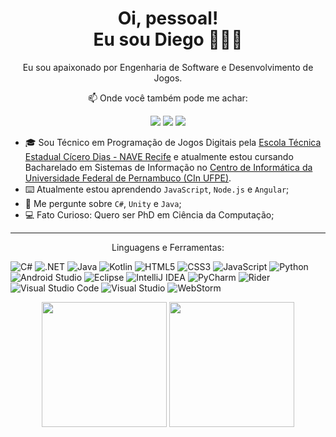 <h1 align='center'>
Oi, pessoal!</br>Eu sou Diego 👨🏽‍💻
</h1>

<p align='center'>
Eu sou apaixonado por Engenharia de Software e Desenvolvimento de Jogos.
</p>

<div align='center'>
<p>📫 Onde você também pode me achar:</p>
  <a href = "mailto:diegorafaelgomesd@gmail.com"><img src="https://img.shields.io/badge/Gmail-D14836?style=for-the-badge&logo=gmail&logoColor=white"
  target="_blank"></a>
  <a href="https://www.linkedin.com/in/diegorafaelgomes" target="_blank"><img src="https://img.shields.io/badge/-LinkedIn-%230077B5?style=for-the-badge&logo=linkedin&logoColor=white" target="_blank"></a>
  <a href="https://twitter.com/drgf01" target="_blank"><img src="https://img.shields.io/badge/Twitter-1DA1F2?style=for-the-badge&logo=twitter&logoColor=white" target="_blank"></a>
</div>

<p></p>

- 🎓 Sou Técnico em Programação de Jogos Digitais pela <a href="https://oifuturo.org.br/programas/nave/">Escola Técnica Estadual Cícero Dias - NAVE Recife</a> e atualmente estou cursando Bacharelado em Sistemas de Informação no <a href="https://portal.cin.ufpe.br/">Centro de Informática da Universidade Federal de Pernambuco (CIn UFPE)</a>.
- ⌨️ Atualmente estou aprendendo `JavaScript`, `Node.js` e `Angular`;
- 💬 Me pergunte sobre `C#`, `Unity` e `Java`;
- 💻 Fato Curioso: Quero ser PhD em Ciência da Computação;

---

<p align='center'>Linguagens e Ferramentas:<p>

![C#](https://img.shields.io/badge/c%23-%23239120.svg?style=for-the-badge&logo=c-sharp&logoColor=white)
![.NET](https://img.shields.io/badge/.NET-5C2D91?style=for-the-badge&logo=.net&logoColor=white)
![Java](https://img.shields.io/badge/java-%23ED8B00.svg?style=for-the-badge&logo=java&logoColor=white)
![Kotlin](https://img.shields.io/badge/kotlin-%230095D5.svg?style=for-the-badge&logo=kotlin&logoColor=white)
![HTML5](https://img.shields.io/badge/html5-%23E34F26.svg?style=for-the-badge&logo=html5&logoColor=white)
![CSS3](https://img.shields.io/badge/css3-%231572B6.svg?style=for-the-badge&logo=css3&logoColor=white)
![JavaScript](https://img.shields.io/badge/javascript-%23323330.svg?style=for-the-badge&logo=javascript&logoColor=%23F7DF1E)
![Python](https://img.shields.io/badge/python-3670A0?style=for-the-badge&logo=python&logoColor=ffdd54)
![Android Studio](https://img.shields.io/badge/Android%20Studio-3DDC84.svg?style=for-the-badge&logo=android-studio&logoColor=white)
![Eclipse](https://img.shields.io/badge/Eclipse-FE7A16.svg?style=for-the-badge&logo=Eclipse&logoColor=white)
![IntelliJ IDEA](https://img.shields.io/badge/IntelliJIDEA-000000.svg?style=for-the-badge&logo=intellij-idea&logoColor=white)
![PyCharm](https://img.shields.io/badge/pycharm-143?style=for-the-badge&logo=pycharm&logoColor=black&color=black&labelColor=green)
![Rider](https://img.shields.io/badge/Rider-000000.svg?style=for-the-badge&logo=Rider&logoColor=white&color=black&labelColor=crimson)
![Visual Studio Code](https://img.shields.io/badge/Visual%20Studio%20Code-0078d7.svg?style=for-the-badge&logo=visual-studio-code&logoColor=white)
![Visual Studio](https://img.shields.io/badge/Visual%20Studio-5C2D91.svg?style=for-the-badge&logo=visual-studio&logoColor=white)
![WebStorm](https://img.shields.io/badge/webstorm-143?style=for-the-badge&logo=webstorm&logoColor=white&color=black)

<div align='center'>
  <img height="200em" src="https://github-readme-stats.vercel.app/api?username=Diragon&show_icons=true&theme=tokyonight&include_all_commits=true&count_private=true"/>
  <img height="200em" src="https://github-readme-stats.vercel.app/api/top-langs/?username=Diragon&layout=compact&langs_count=8&theme=tokyonight"/>
  </div>
